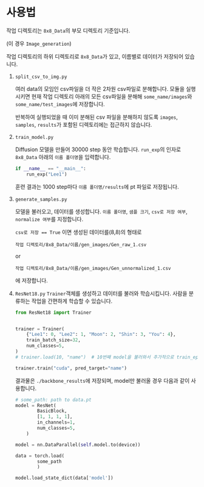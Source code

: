 # 사용법

작업 디렉토리는 `8x8_Data`의 부모 디렉토리 기준입니다.

(이 경우 `Image_generation`) 

작업 디렉토리의 하위 디렉토리로 `8x8_Data`가 있고, 이름별로 데이터가 저장되어 있습니다.

1. `split_csv_to_img.py` 
    
    여러 data의 모임인 csv파일을 더 작은 2차원 csv파일로 분해합니다. 모듈을 실행시키면 현재 작업 디렉토리 아래의 모든 csv파일을 분해해 `some_name/images`와 `some_name/test_images`에 저장합니다.

    반복하여 실행되었을 때 이미 분해된 csv 파일을 분해하지 않도록 `images`, `samples`, `results`가 포함된 디렉토리에는 접근하지 않습니다.


2. `train_model.py`

    Diffusion 모델을 만들어 30000 step 동안 학습합니다. `run_exp`의 인자로 `8x8_Data` 아래의 `이름 폴더명`을 입력합니다.
    
    ```python
    if __name__ == "__main__":
        run_exp("Lee1")
    ```

    훈련 결과는 1000 step마다 `이름 폴더명/results`에 pt 파일로 저장됩니다.


3. `generate_samples.py`
   
    모델을 불러오고, 데이터를 생성합니다. `이름 폴더명`, `샘플 크기`, `csv로 저장 여부`, `normalize 여부`를 지정합니다.

    `csv로 저장 == True` 이면 생성된 데이터를(8,8)의 형태로  

    `작업 디렉토리/8x8_Data/이름/gen_images/Gen_raw_1.csv`
     
     or

    `작업 디렉토리/8x8_Data/이름/gen_images/Gen_unnormalized_1.csv`
     
    에 저장합니다.

4. `ResNet18.py`
    `Trainer`객체를 생성하고 데이터를 불러와 학습시킵니다. 사람을 분류하는 작업을 간편하게 학습할 수 있습니다.
    
    ```python
    from ResNet18 import Trainer


    trainer = Trainer(
        {"Lee1": 0, "Lee2": 1, "Moon": 2, "Shin": 3, "You": 4},
        train_batch_size=32,
        num_classes=5,
    )
    # trainer.load(10, "name")  # 10번째 model을 불러와서 추가적으로 train_epoch만큼 훈련시킴

    trainer.train("cuda", pred_target="name")
    ```

    결과물은 `./backbone_results`에 저장되며, model만 불러올 경우 다음과 같이 사용합니다.

    ```python
    # some_path: path to data.pt 
    model = ResNet(
            BasicBlock,
            [1, 1, 1, 1],
            in_channels=1,
            num_classes=5,
        )
    
    model = nn.DataParallel(self.model.to(device))

    data = torch.load(
            some_path
            )

    model.load_state_dict(data['model'])
    ```



